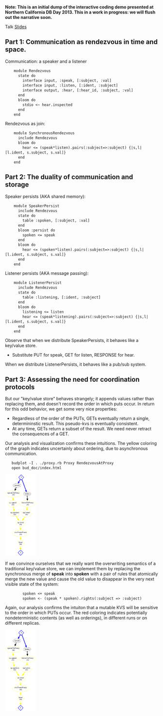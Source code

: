<b>Note: This is an initial dump of the interactive coding demo presented at Northern California DB Day 2013.  This in a work in progress: we will flush out the narrative soon. </b>

Talk [Slides](slides.pptx)

## Part 1: Communication as rendezvous in time and space.

Communication: a speaker and a listener

        module Rendezvous
          state do
            interface input, :speak, [:subject, :val]
            interface input, :listen, [:ident, :subject]
            interface output, :hear, [:hear_id, :subject, :val]
          end
          bloom do
            stdio <~ hear.inspected
          end
        end

Rendezvous as join:

        module SynchronousRendezvous
          include Rendezvous
          bloom do
            hear <= (speak*listen).pairs(:subject=>:subject) {|s,l| [l.ident, s.subject, s.val]}
          end
        end

## Part 2: The duality of communication and storage

Speaker persists (AKA shared memory):

        module SpeakerPersist
          include Rendezvous
          state do
            table :spoken, [:subject, :val]
          end
          bloom :persist do
            spoken <= speak
          end
          bloom do
            hear <= (spoken*listen).pairs(:subject=>:subject) {|s,l| [l.ident, s.subject, s.val]}
          end
        end

Listener persists (AKA message passing):

        module ListenerPersist
          include Rendezvous
          state do
            table :listening, [:ident, :subject]
          end
          bloom do
            listening <= listen
            hear <= (speak*listening).pairs(:subject=>:subject) {|s,l| [l.ident, s.subject, s.val]}
          end
        end

Observe that when we distribute SpeakerPersists, it behaves like a key/value store.  
 * Substitute PUT for speak, GET for listen, RESPONSE for hear.

When we distribute ListenerPersists, it behaves like a pub/sub system.


## Part 3: Assessing the need for coordination protocols

But our "key/value store" behaves strangely; it appends values rather than replacing them, and doesn't record the order in which puts occur.  In return
for this odd behavior, we get some very nice properties:

 * Regardless of the order of the PUTs, GETs eventually return a single, determininstic result.  This pseudo-kvs is eventually consistent.
 * At any time, GETs return a subset of the result.  We need never retract the consequences of a GET.

Our analysis and visualization confirms these intuitions.  The yellow coloring of the graph indicates uncertainly about ordering, due to asynchronous
communication.

       budplot -I . ./proxy.rb Proxy RendezvousAtProxy
       open bud_doc/index.html

<img src=kvs.png width=20%>

If we convince ourselves that we really want the overwriting semantics of a traditional key/value store, we can implement them by replacing the synchronous
merge of __speak__ into __spoken__ with a pair of rules that atomically merge the new value and cause the old value to disappear in the very next visible state
of the system:

            spoken <+ speak
            spoken <- (speak * spoken).rights(:subject => :subject)

Again, our analysis confirms the intuiton that a mutable KVS will be sensitive to the order in which PUTs occur.  The red coloring indicates potentially
nondeterministic contents (as well as orderings), in different runs or on different replicas.

<img src=kvs.png width=20%>

